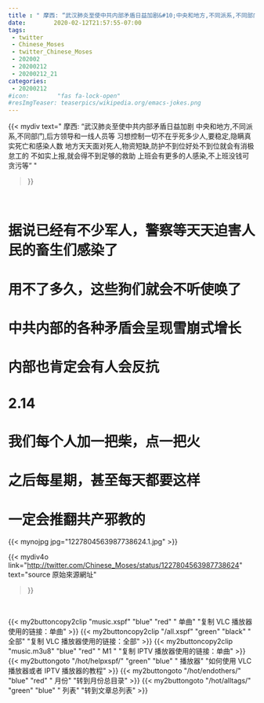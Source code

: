 ```yaml
---
title : " 摩西: “武汉肺炎至使中共内部矛盾日益加剧&#10;中央和地方,不同派系,不同部门,后方领导和一线人员等&#10;习想控制一切不在乎死多少人,要稳定,隐瞒真实死亡和感染人数&#10;地方天天面对死人,物资短缺,防护不到位好处不到位就会有消极怠工的&#10;不如实上报,就会得不到足够的救助&#10;上班会有更多的人感染,不上班没钱可贪污等”  "
date:        2020-02-12T21:57:55-07:00
tags:
 - twitter
 - Chinese_Moses
 - twitter_Chinese_Moses
 - 202002
 - 20200212
 - 20200212_21
categories:
 - 20200212
#icon:        "fas fa-lock-open"
#resImgTeaser: teaserpics/wikipedia.org/emacs-jokes.png
---
```


{{< mydiv text=" 摩西: “武汉肺炎至使中共内部矛盾日益加剧&#10;中央和地方,不同派系,不同部门,后方领导和一线人员等&#10;习想控制一切不在乎死多少人,要稳定,隐瞒真实死亡和感染人数&#10;地方天天面对死人,物资短缺,防护不到位好处不到位就会有消极怠工的&#10;不如实上报,就会得不到足够的救助&#10;上班会有更多的人感染,不上班没钱可贪污等”  "
>}}
<br>

# 据说已经有不少军人，警察等天天迫害人民的畜生们感染了
# 用不了多久，这些狗们就会不听使唤了
# 中共内部的各种矛盾会呈现雪崩式增长
# 内部也肯定会有人会反抗
# 2.14
# 我们每个人加一把柴，点一把火
# 之后每星期，甚至每天都要这样
# 一定会推翻共产邪教的

 {{< mynojpg jpg="1227804563987738624.1.jpg" >}}<br> 



{{< mydiv4o link="http://twitter.com/Chinese_Moses/status/1227804563987738624"
text="source 原始來源網址"
>}}


<br>



{{< my2buttoncopy2clip "music.xspf"        "blue"   "red"    " 单曲"  "复制 VLC 播放器使用的链接：单曲" >}} {{< my2buttoncopy2clip "/all.xspf"         "green"  "black"  " 全部"  "复制 VLC 播放器使用的链接：全部" >}} {{< my2buttoncopy2clip "music.m3u8"        "blue"   "red"    " M1 "    "复制 IPTV 播放器使用的链接：单曲" >}} {{< my2buttongoto      "/hot/helpxspf/"    "green"  "blue"   " 播放器" "如何使用 VLC 播放器或者 IPTV 播放器的教程" >}} {{< my2buttongoto      "/hot/endothers/"   "blue"   "red"    " 月份"   "转到月份总目录" >}} {{< my2buttongoto      "/hot/alltags/"     "green"  "blue"   " 列表"   "转到文章总列表" >}} 
